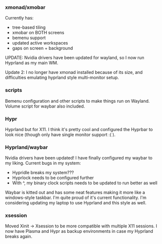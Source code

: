 ### xmonad/xmobar

Currently has:
- tree-based tiling
- xmobar on BOTH screens
- bemenu support
- updated active workspaces
- gaps on screen + background

UPDATE: Nvidia drivers have been updated for wayland, so I now run Hyprland as my main WM.

Update 2: I no longer have xmonad installed because of its size, and difficulties emulating hyprland style multi-monitor setup.

### scripts

Bemenu configuration and other scripts to make things run on Wayland.
Volume script for waybar also included.

### Hypr

Hyprland but for X11. I think it's pretty cool and configured the Hyprbar to look nice (though only have single monitor support :( ).

### Hyprland/waybar

Nvidia drivers have been updated! I have finally configured my waybar to my liking.
Current bugs in my system:
- Hypridle breaks my system???
- Hyprlock needs to be configured further
- With ^, my binary clock scripts needs to be updated to run better as well

Waybar is kitted out and has some neat features making it more like a windows-style taskbar.
I'm quite proud of it's current functionality. I'm considering updating my laptop to use Hyprland and this style as well.

### xsession

Moved Xinit -> Xsession to be more compatible with multiple X11 sessions.
I now have Plasma and Hypr as backup environments in case my Hyprland breaks again.
